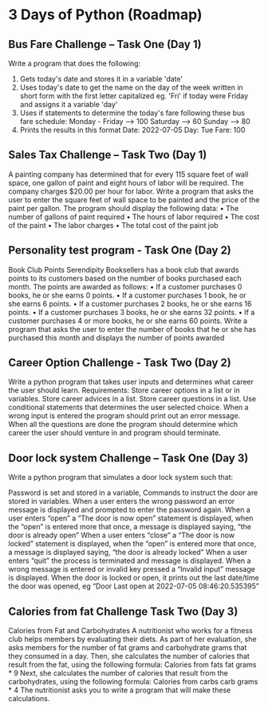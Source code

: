 # 3 Days of Python (Roadmap)

## Bus Fare Challenge – Task One (Day 1)
Write a program that does the following:
1.	Gets today's date and stores it in a variable 'date'
2.	Uses today's date to get the name on the day of the week written in short form with the first letter capitalized eg. 'Fri' if today were Friday and assigns it a variable 'day'
3.	Uses if statements to determine the today's fare following these bus fare schedule:
Monday - Friday --> 100
Saturday --> 60
Sunday --> 80
4.	Prints the results in this format 
Date: 2022-07-05
Day: Tue
Fare: 100
## Sales Tax Challenge – Task Two (Day 1)

 A painting company has determined that for every 115 square feet of wall space, one gallon of paint and eight hours of labor will be required. The company charges $20.00 per hour for labor. Write a program that asks the user to enter the square feet of wall space to be painted and the price of the paint per gallon. The program should display the following data: 
• The number of gallons of paint required 
• The hours of labor required 
• The cost of the paint 
• The labor charges 
• The total cost of the paint job

## Personality test program - Task One (Day 2)

Book Club Points Serendipity Booksellers has a book club that awards points to its customers based on the number of books purchased each month. The points are awarded as follows:
 • If a customer purchases 0 books, he or she earns 0 points. 
• If a customer purchases 1 book, he or she earns 6 points. 
• If a customer purchases 2 books, he or she earns 16 points.
 • If a customer purchases 3 books, he or she earns 32 points. 
• If a customer purchases 4 or more books, he or she earns 60 points. 
Write a program that asks the user to enter the number of books that he or she has purchased this month and displays the number of points awarded

## Career Option Challenge - Task Two (Day 2)
 Write a python program that takes user inputs and determines what career the user should learn.
Requirements:
Store career options in a list or in variables.
Store career advices in a list.
Store career questions in a list.
Use conditional statements that determines the user selected choice.
When a wrong input is entered the program should print out an error message.
When all the questions are done the program should determine which career the user should venture in and program should terminate.


## Door lock system Challenge – Task One (Day 3)

 Write a python program that simulates a door lock system such that:

Password is set and stored in a variable,
Commands to instruct the door are stored in variables.
When a user enters the wrong password an error message is displayed and prompted to enter the password again.
When a user enters “open” a “The door is now open” statement is displayed, when the “open” is entered more that once, a message is displayed saying, “the door is already open” 
When a user enters “close” a “The door is now locked” statement is displayed, when the “open” is entered more that once, a message is displayed saying, “the door is already locked”
When a user enters “quit” the process is terminated and message is displayed.
When a wrong message is entered or invalid key pressed a “Invalid input” message is displayed. 
When the door is locked or open, it prints out the last date/time the door was opened, eg “Door Last open  at 2022-07-05 08:46:20.535395”


## Calories from fat Challenge Task Two (Day 3)
Calories from Fat and Carbohydrates A nutritionist who works for a fitness club helps members by evaluating their diets. As part of her evaluation, she asks members for the number of fat grams and carbohydrate grams that they consumed in a day. Then, she calculates the number of calories that result from the fat, using the following formula: 
Calories from fats fat grams * 9 
Next, she calculates the number of calories that result from the carbohydrates, using the following formula: 
Calories from carbs carb grams * 4 
The nutritionist asks you to write a program that will make these calculations.

